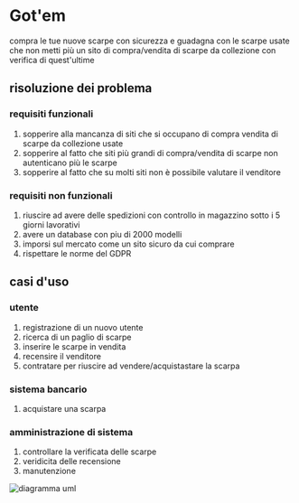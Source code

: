 # Got'em
 compra le tue nuove scarpe con sicurezza e guadagna con le scarpe usate che non metti più un sito di compra/vendita di scarpe da collezione con verifica di quest'ultime
## risoluzione dei problema
### requisiti funzionali 
1.  sopperire alla mancanza di siti che si occupano di compra vendita di scarpe da collezione usate
2.  sopperire al fatto che siti più grandi di compra/vendita di scarpe non autenticano più le scarpe   
3.  sopperire al fatto che su molti siti non è possibile valutare il venditore
### requisiti non funzionali 
1.  riuscire ad avere delle spedizioni con controllo in magazzino sotto i 5 giorni lavorativi  
2.  avere un database con piu di 2000 modelli  
3.  imporsi sul mercato come un sito sicuro da cui comprare
4.  rispettare le norme del GDPR 
## casi d'uso
### utente 
1. registrazione di un nuovo utente
2. ricerca di un paglio di scarpe
3. inserire le scarpe in vendita 
4. recensire il venditore
5. contratare per riuscire ad vendere/acquistastare la scarpa
### sistema bancario 
1. acquistare una scarpa
### amministrazione di sistema 
1. controllare la verificata delle scarpe
2. veridicita delle recensione
3. manutenzione

![diagramma uml](https://yuml.me/diagram/scruffy/usecase/[utente]-(registrazione),%20[utente]-(ricerca),%20(ricerca)%3C(acquista/vendi),%20(ricerca)%3C(contratta),%20(contratta)%3C(acquista/vendi),%20[sistema%20bancario]-(acquista/vendi),%20[amministrazione%20di%20sistema]-(controllo),%20(acquista/vendi)%5E(controllo),%20[amministrazione%20di%20sistema]-(manutenzione),%20[utente]-(recensione),%20(recensione)%5E(veridicit%C3%A0),%20[amministrazione%20di%20sistema]-(veridicit%C3%A0))

